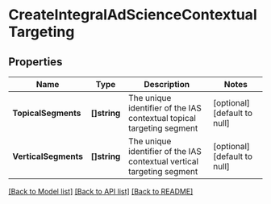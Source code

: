 # CreateIntegralAdScienceContextualTargeting

## Properties
Name | Type | Description | Notes
------------ | ------------- | ------------- | -------------
**TopicalSegments** | **[]string** | The unique identifier of the IAS contextual topical targeting segment | [optional] [default to null]
**VerticalSegments** | **[]string** | The unique identifier of the IAS contextual vertical targeting segment | [optional] [default to null]

[[Back to Model list]](../README.md#documentation-for-models) [[Back to API list]](../README.md#documentation-for-api-endpoints) [[Back to README]](../README.md)

